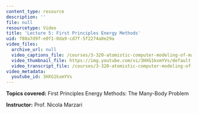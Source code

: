 ```yaml
---
content_type: resource
description: ''
file: null
resourcetype: Video
title: 'Lecture 5: First Principles Energy Methods'
uid: f88a7d9f-e0f1-0da9-cd7f-5f2274a8e29a
video_files:
  archive_url: null
  video_captions_file: /courses/3-320-atomistic-computer-modeling-of-materials-sma-5107-spring-2005/3c190140425259d092adc620e08d4da4_3HXG1kxmYVs.vtt
  video_thumbnail_file: https://img.youtube.com/vi/3HXG1kxmYVs/default.jpg
  video_transcript_file: /courses/3-320-atomistic-computer-modeling-of-materials-sma-5107-spring-2005/3960fe197021fb8e39cec9533cadda23_3HXG1kxmYVs.pdf
video_metadata:
  youtube_id: 3HXG1kxmYVs
---
```


**Topics covered:** First Principles Energy Methods: The Many-Body Problem

**Instructor:** Prof. Nicola Marzari